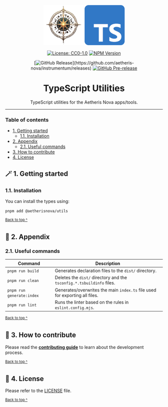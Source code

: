 <div align="center">
    <img alt="An ornate golden compass surrounded by orbs" src="https://github.com/aetheris-nova/instrumentum/blob/main/images/emblem@128x128.png" height="128" />
    <img alt="The TypeScript logo - a rounded corner blue square with a 'TS' in white" src="https://github.com/aetheris-nova/instrumentum/blob/main/images/typescript_icon@128x128.png" height="128" />
</div>

<div align="center">

[![License: CC0-1.0](https://img.shields.io/badge/License-CC0_1.0-brightgreen.svg)][license]
[![NPM Version](https://img.shields.io/npm/v/%40aetherisnova%2Futils)](https://www.npmjs.com/package/%40aetherisnova/utils)

</div>

<div align="center">

[![GitHub Release](https://img.shields.io/github/v/release/aetheris-nova/instrumentum?filter=%40aetherisnova%2Futils*)](https://github.com/aetheris-nova/instrumentum/releases)
[![GitHub Pre-release](https://img.shields.io/github/v/release/aetheris-nova/instrumentum?include_prereleases&filter=%40aetherisnova%2Futils*&label=pre-release)](https://github.com/aetheris-nova/instrumentum/releases/latest)

</div>

<h1 align="center">
  TypeScript Utilities
</h1>

<p align="center">
  TypeScript utilities for the Aetheris Nova apps/tools.
</p>

---

### Table of contents

* [1. Getting started](#-1-getting-started)
  - [1.1. Installation](#11-installation)
* [2. Appendix](#-2-appendix)
  - [2.1. Useful commands](#21-useful-commands)
* [3. How to contribute](#-3-how-to-contribute)
* [4. License](#-4-license)

## 🪄 1. Getting started

### 1.1. Installation

You can install the types using:
```shell
pnpm add @aetherisnova/utils
```

<sup>[Back to top ^][table-of-contents]</sup>

## 📑 2. Appendix

### 2.1. Useful commands

| Command                   | Description                                                                 |
|---------------------------|-----------------------------------------------------------------------------|
| `pnpm run build`          | Generates declaration files to the `dist/` directory.                       |
| `pnpm run clean`          | Deletes the `dist/` directory and the `tsconfig.*.tsbuildinfo` files.       |
| `pnpm run generate:index` | Generates/overwrites the main `index.ts` file used for exporting all files. |
| `pnpm run lint`           | Runs the linter based on the rules in `eslint.config.mjs`.                  |

<sup>[Back to top ^][table-of-contents]</sup>

## 👏 3. How to contribute

Please read the [**contributing guide**](https://github.com/aetheris-nova/instrumentum/blob/main/CONTRIBUTING.md) to learn about the development process.

<sup>[Back to top ^][table-of-contents]</sup>

## 📄 4. License

Please refer to the [LICENSE][license] file.

<sup>[Back to top ^][table-of-contents]</sup>

<!-- links -->
[license]: LICENSE
[table-of-contents]: #table-of-contents

